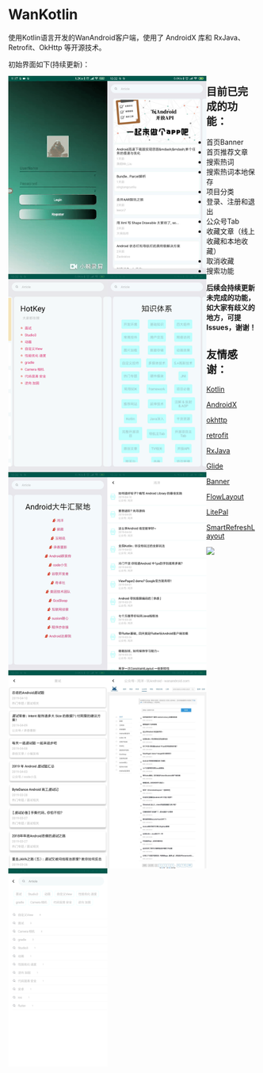 # WanKotlin
使用Kotlin语言开发的WanAndroid客户端，使用了 AndroidX 库和 RxJava、Retrofit、OkHttp 等开源技术。

初始界面如下(持续更新)：

<div align="center">
  <img src="./app/Images/login.gif" width="200" div align=left>
  <img src="./app/Images/home.jpeg" width="200" div align=left>
  <img src="./app/Images/hot_key.png" width="200" div align=left>
  <img src="./app/Images/tree.jpeg" width="200" div align=left>
  <img src="./app/Images/chapter.jpeg" width="200" div align=left>
  <img src="./app/Images/chapter_list.jpeg" width="200" div align=left>
  <img src="./app/Images/search_result.jpeg" width="200" div align=left>
  <img src="./app/Images/web.jpeg" width="200" div align=left>
  <img src="./app/Images/search.png" width="200" div align=left>
</div>






## 目前已完成的功能：

* 首页Banner
* 首页推荐文章
* 搜索热词
* 搜索热词本地保存
* 项目分类
* 登录、注册和退出
* 公众号Tab
* 收藏文章（线上收藏和本地收藏）
* 取消收藏
* 搜索功能

**后续会持续更新未完成的功能，如大家有歧义的地方，可提Issues，谢谢！**



## 友情感谢：

[Kotlin](https://github.com/JetBrains/kotlin)

[AndroidX](https://developer.android.com/jetpack/androidx)

[okhttp](https://github.com/square/okhttp)

[retrofit](https://github.com/square/retrofit)

[RxJava](https://github.com/ReactiveX/RxJava)

[Glide](https://github.com/bumptech/glide)

[Banner](https://github.com/youth5201314/banner)

[FlowLayout](https://github.com/hongyangAndroid/FlowLayout)

[LitePal](https://github.com/LitePalFramework/LitePal)

[SmartRefreshLayout](https://github.com/scwang90/SmartRefreshLayout)





![](https://upload-images.jianshu.io/upload_images/6297937-34439d654c54eea9.png?imageMogr2/auto-orient/strip%7CimageView2/2/w/1240)